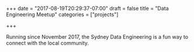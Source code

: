 +++
date = "2017-08-19T20:29:37-07:00"
draft = false
title = "Data Engineering Meetup"
categories = ["projects"]

+++

Running since November 2017, the Sydney Data Engineering is a fun way to connect with the local community.
